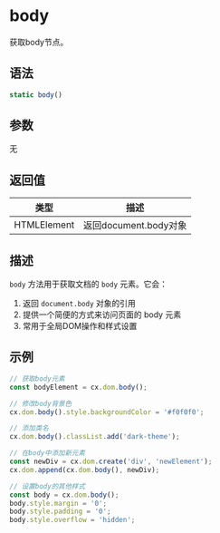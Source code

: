 # body

获取body节点。

## 语法

```javascript
static body()
```

## 参数
无

## 返回值

| 类型 | 描述 |
|------|------|
| HTMLElement | 返回document.body对象 |

## 描述

`body` 方法用于获取文档的 `body` 元素。它会：

1. 返回 `document.body` 对象的引用
2. 提供一个简便的方式来访问页面的 body 元素
3. 常用于全局DOM操作和样式设置

## 示例

```javascript
// 获取body元素
const bodyElement = cx.dom.body();

// 修改body背景色
cx.dom.body().style.backgroundColor = '#f0f0f0';

// 添加类名
cx.dom.body().classList.add('dark-theme');

// 在body中添加新元素
const newDiv = cx.dom.create('div', 'newElement');
cx.dom.append(cx.dom.body(), newDiv);

// 设置body的其他样式
const body = cx.dom.body();
body.style.margin = '0';
body.style.padding = '0';
body.style.overflow = 'hidden';
``` 